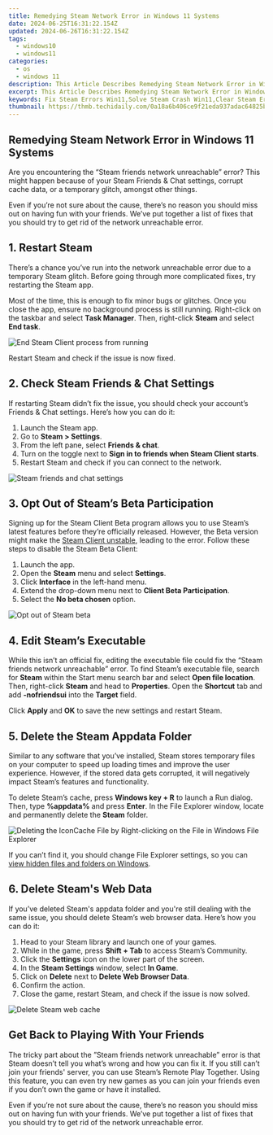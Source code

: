 ```yaml
---
title: Remedying Steam Network Error in Windows 11 Systems
date: 2024-06-25T16:31:22.154Z
updated: 2024-06-26T16:31:22.154Z
tags:
  - windows10
  - windows11
categories:
  - os
  - windows 11
description: This Article Describes Remedying Steam Network Error in Windows 11 Systems
excerpt: This Article Describes Remedying Steam Network Error in Windows 11 Systems
keywords: Fix Steam Errors Win11,Solve Steam Crash Win11,Clear Steam Error WIN11,Repair Steam Network WIN11,Resolve Steam Connect Failures Windows,Unlock Steam in Windows 11,Stop Steam Errors in Win11
thumbnail: https://thmb.techidaily.com/0a18a6b406ce9f21eda937adac64825b459ee3a87d13a642256000f5335eb2cc.jpg
---
```


## Remedying Steam Network Error in Windows 11 Systems

 Are you encountering the “Steam friends network unreachable” error? This might happen because of your Steam Friends & Chat settings, corrupt cache data, or a temporary glitch, amongst other things.

 Even if you’re not sure about the cause, there’s no reason you should miss out on having fun with your friends. We’ve put together a list of fixes that you should try to get rid of the network unreachable error.

## 1\. Restart Steam

 There’s a chance you’ve run into the network unreachable error due to a temporary Steam glitch. Before going through more complicated fixes, try restarting the Steam app.

 Most of the time, this is enough to fix minor bugs or glitches. Once you close the app, ensure no background process is still running. Right-click on the taskbar and select **Task Manager**. Then, right-click **Steam** and select **End task**.

![End Steam Client process from running](https://static1.makeuseofimages.com/wordpress/wp-content/uploads/2023/09/steam-task-manager-1.jpg)

 Restart Steam and check if the issue is now fixed.

## 2\. Check Steam Friends & Chat Settings

 If restarting Steam didn’t fix the issue, you should check your account’s Friends & Chat settings. Here’s how you can do it:

1. Launch the Steam app.
2. Go to **Steam > Settings**.
3. From the left pane, select **Friends & chat**.
4. Turn on the toggle next to **Sign in to friends when Steam Client starts**.
5. Restart Steam and check if you can connect to the network.

![Steam friends and chat settings](https://static1.makeuseofimages.com/wordpress/wp-content/uploads/2023/10/friends-chat-settings-1.jpg)

## 3\. Opt Out of Steam’s Beta Participation

 Signing up for the Steam Client Beta program allows you to use Steam’s latest features before they’re officially released. However, the Beta version might make the [Steam Client unstable](https://www.makeuseof.com/steam-client-crashing-troubleshooting/), leading to the error. Follow these steps to disable the Steam Beta Client:

1. Launch the app.
2. Open the **Steam** menu and select **Settings**.
3. Click **Interface** in the left-hand menu.
4. Extend the drop-down menu next to **Client Beta Participation**.
5. Select the **No beta chosen** option.

![Opt out of Steam beta](https://static1.makeuseofimages.com/wordpress/wp-content/uploads/2023/10/steam-beta-1.jpg)

## 4\. Edit Steam’s Executable

 While this isn’t an official fix, editing the executable file could fix the “Steam friends network unreachable” error. To find Steam’s executable file, search for **Steam** within the Start menu search bar and select **Open file location**. Then, right-click **Steam** and head to **Properties**. Open the **Shortcut** tab and add **\-nofriendsui** into the **Target** field.

 Click **Apply** and **OK** to save the new settings and restart Steam.

## 5\. Delete the Steam Appdata Folder

 Similar to any software that you’ve installed, Steam stores temporary files on your computer to speed up loading times and improve the user experience. However, if the stored data gets corrupted, it will negatively impact Steam’s features and functionality.

 To delete Steam’s cache, press **Windows key + R** to launch a Run dialog. Then, type **%appdata%** and press **Enter**. In the File Explorer window, locate and permanently delete the **Steam** folder.

![Deleting the IconCache File by Right-clicking on the File in Windows File Explorer](https://static1.makeuseofimages.com/wordpress/wp-content/uploads/2022/12/4-deleting-the-iconcache-file-by-right-clicking-on-the-file-in-windows-file-explorer.jpg)

 If you can’t find it, you should change File Explorer settings, so you can [view hidden files and folders on Windows](https://www.makeuseof.com/windows-11-show-hidden-files-folders/).

## 6\. Delete Steam's Web Data

 If you’ve deleted Steam's appdata folder and you're still dealing with the same issue, you should delete Steam’s web browser data. Here’s how you can do it:

1. Head to your Steam library and launch one of your games.
2. While in the game, press **Shift + Tab** to access Steam’s Community.
3. Click the **Settings** icon on the lower part of the screen.
4. In the **Steam Settings** window, select **In Game**.
5. Click on **Delete** next to **Delete Web Browser Data**.
6. Confirm the action.
7. Close the game, restart Steam, and check if the issue is now solved.

![Delete Steam web cache](https://static1.makeuseofimages.com/wordpress/wp-content/uploads/2023/10/delete-steam-cache-1.jpg)

## Get Back to Playing With Your Friends

 The tricky part about the ”Steam friends network unreachable” error is that Steam doesn’t tell you what’s wrong and how you can fix it. If you still can’t join your friends' server, you can use Steam’s Remote Play Together. Using this feature, you can even try new games as you can join your friends even if you don’t own the game or have it installed.

 Even if you’re not sure about the cause, there’s no reason you should miss out on having fun with your friends. We’ve put together a list of fixes that you should try to get rid of the network unreachable error.



<ins class="adsbygoogle"
      style="display:block"
      data-ad-client="ca-pub-7571918770474297"
      data-ad-slot="8358498916"
      data-ad-format="auto"
      data-full-width-responsive="true"></ins>
